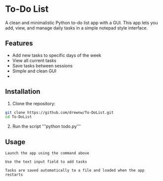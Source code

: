 # To-Do List

A clean and minimalistic Python to-do list app with a GUI. This app lets you add, view, and manage daily tasks in a simple notepad style interface.

## Features

- Add new tasks to specific days of the week
- View all current tasks
- Save tasks between sessions
- Simple and clean GUI
- 
## Installation

1. Clone the repository:

```bash
git clone https://github.com/drewnw/To-DoList.git
cd To-DoList
```

2. Run the script
   '''python todo.py'''


   
## Usage

    Launch the app using the command above

    Use the text input field to add tasks

    Tasks are saved automatically to a file and loaded when the app restarts
